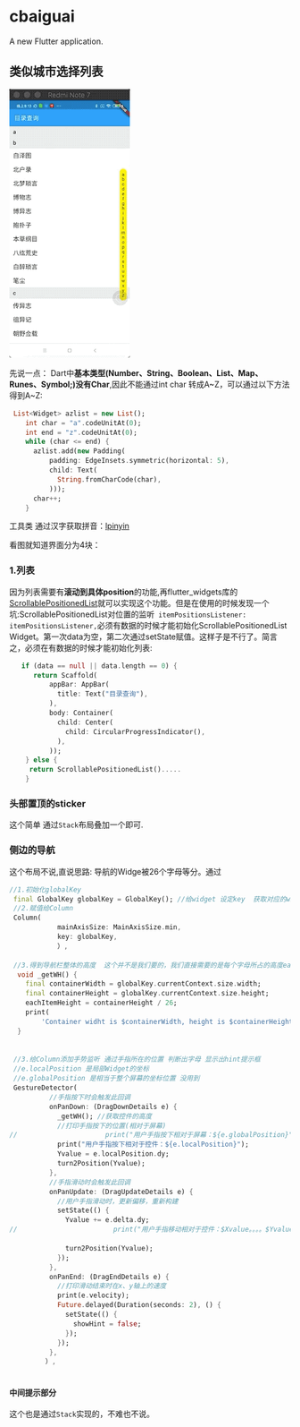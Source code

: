 # cbaiguai

A new Flutter application.

## 类似城市选择列表
![](https://github.com/liaopen123/ImageRepo/blob/master/app/src/main/res/raw/QQ20200310-201418.2020-03-10%2020_14_54.gif?raw=true)

先说一点：
Dart中**基本类型(Number、String、Boolean、List、Map、Runes、Symbol;)没有Char**,因此不能通过int char 转成A~Z，可以通过以下方法得到A~Z:
```dart
 List<Widget> azlist = new List();
    int char = "a".codeUnitAt(0);
    int end = "z".codeUnitAt(0);
    while (char <= end) {
      azlist.add(new Padding(
          padding: EdgeInsets.symmetric(horizontal: 5),
          child: Text(
            String.fromCharCode(char),
          )));
      char++;
    }
```

工具类 通过汉字获取拼音：[lpinyin](https://github.com/flutterchina/lpinyin)

看图就知道界面分为4块：
### 1.列表
因为列表需要有**滚动到具体position**的功能,再flutter_widgets库的[ScrollablePositionedList](https://pub.dev/documentation/flutter_widgets/latest/flutter_widgets/ScrollablePositionedList-class.html)就可以实现这个功能。但是在使用的时候发现一个坑:ScrollablePositionedList对位置的监听` itemPositionsListener: itemPositionsListener,`必须有数据的时候才能初始化ScrollablePositionedList Widget。第一次data为空，第二次通过setState赋值。这样子是不行了。简言之，必须在有数据的时候才能初始化列表:
```dart
   if (data == null || data.length == 0) {
      return Scaffold(
          appBar: AppBar(
            title: Text("目录查询"),
          ),
          body: Container(
            child: Center(
              child: CircularProgressIndicator(),
            ),
          ));
    } else {
     return ScrollablePositionedList().....
    }
```
### 头部置顶的sticker
这个简单 通过`Stack`布局叠加一个即可.

### 侧边的导航
这个布局不说,直说思路:
导航的Widge被26个字母等分。通过
```dart
//1.初始化globalKey
 final GlobalKey globalKey = GlobalKey(); //给widget 设定key  获取对应的widget的高度
 //2.赋值给Column
 Column(
            mainAxisSize: MainAxisSize.min,
            key: globalKey,
            ）,
 
 //3.得到导航栏整体的高度  这个并不是我们要的，我们直接需要的是每个字母所占的高度eachItemHeight ➗26就得到了。
  void _getWH() {
    final containerWidth = globalKey.currentContext.size.width;
    final containerHeight = globalKey.currentContext.size.height;
    eachItemHeight = containerHeight / 26;
    print(
        'Container widht is $containerWidth, height is $containerHeight,each height$eachItemHeight');
  }
 
 
 //3.给Column添加手势监听 通过手指所在的位置 判断出字母 显示出hint提示框
 //e.localPosition 是局部Widget的坐标
 //e.globalPosition 是相当于整个屏幕的坐标位置 没用到
 GestureDetector(
          //手指按下时会触发此回调
          onPanDown: (DragDownDetails e) {
            _getWH(); //获取控件的高度
            //打印手指按下的位置(相对于屏幕)
//                      print("用户手指按下相对于屏幕：${e.globalPosition}");
            print("用户手指按下相对于控件：${e.localPosition}");
            Yvalue = e.localPosition.dy;
            turn2Position(Yvalue);
          },
          //手指滑动时会触发此回调
          onPanUpdate: (DragUpdateDetails e) {
            //用户手指滑动时，更新偏移，重新构建
            setState(() {
              Yvalue += e.delta.dy;
//                        print("用户手指移动相对于控件：$Xvalue。。。。$Yvalue");

              turn2Position(Yvalue);
            });
          },
          onPanEnd: (DragEndDetails e) {
            //打印滑动结束时在x、y轴上的速度
            print(e.velocity);
            Future.delayed(Duration(seconds: 2), () {
              setState(() {
                showHint = false;
              });
            });
          },
         ）, 
         
```

#### 中间提示部分
这个也是通过`Stack`实现的，不难也不说。

          
